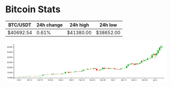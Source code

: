 # Bitcoin Stats

BTC/USDT|24h change|24h high|24h low|
|---|---|---|---|
|$40692.54|0.61%|$41380.00|$38652.00|

<img src="./chart.svg">
